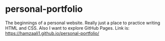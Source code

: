 # personal-portfolio
The beginnings of a personal website. Really just a place to practice writing HTML and CSS. Also I want to explore GitHub Pages.
Link is: https://hamzaali1.github.io/personal-portfolio/

